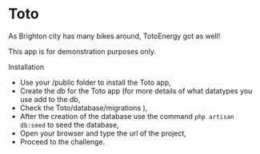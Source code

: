 # Toto

As Brighton city has many bikes around, TotoEnergy got as well!

This app is for demonstration purposes only. 




Installation
* Use your /public folder to install the Toto app,
* Create the db for the Toto app (for more details of what datatypes you use add to the db,
* Check the Toto/database/migrations ),
* After the creation of the database use the command `php artisan db:seed`  to seed the database,
* Open your browser and type the url of the project,
* Proceed to the challenge.